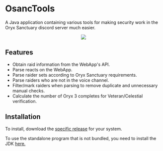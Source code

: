 # OsancTools
A Java application containing various tools for making security work in the Oryx Sanctuary discord server much easier.

<p align="center">
  <img src="https://user-images.githubusercontent.com/58831335/194425825-9bf10654-220c-4333-8e37-7a78beb62e06.png">
</p>

## Features
- Obtain raid information from the WebApp's API.
- Parse reacts on the WebApp.
- Parse raider sets according to Oryx Sanctuary requirements.
- Parse raiders who are not in the voice channel.
- Filter/mark raiders when parsing to remove duplicate and unnecessary manual checks.
- Calculate the number of Oryx 3 completes for Veteran/Celestial verification.

## Installation
To install, download the [specific release](https://github.com/Waifu/osanc-tools/releases) for your system. 

To use the standalone program that is not bundled, you need to install the JDK [here.](https://download.oracle.com/java/18/latest/jdk-18_windows-x64_bin.exe)
